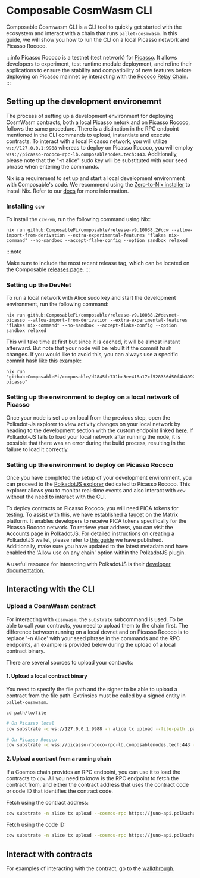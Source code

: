 # Composable CosmWasm CLI

Composable Cosmwasm CLI is a CLI tool to quickly get started with the ecosystem and interact with a chain that runs `pallet-cosmwasm`. In this guide, we will show you how to run the CLI on a local Picasso network and Picasso Rococo. 

:::info 
Picasso Rococo is a testnet (test network) for [Picasso](../parachains/picasso-parachain-overview.md). It allows developers to experiment, test runtime module deployment, and refine their applications to ensure the stability and compatibility of new features before deploying on Picasso mainnet by interacting with the [Rococo Relay Chain](https://polkadot.network/blog/rococo-revamp-becoming-a-community-parachain-testbed/).
:::

## Setting up the development environemnt

The process of setting up a development environment for deploying CosmWasm contracts, both a local Picasso netork and on Picasso Rococo, follows the same procedure. There is a distinction in the RPC endpoint mentioned in the CLI commands to upload, instantiate and execute contracts. To interact with a local Picasso network, you will utilize `ws://127.0.0.1:9988` whereas to deploy on Picasso Rococo, you will employ `wss://picasso-rococo-rpc-lb.composablenodes.tech:443`. Additionally, please note that the "-n alice" sudo key will be substituted with your seed phrase when entering the commands.

Nix is a requirement to set up and start a local development environment with Composable's code. We recommend using the [Zero-to-Nix installer](https://zero-to-nix.com/start/install) to install Nix. Refer to our [docs](../nix.md) for more information.

### Installing `ccw`

To install the `ccw-vm`, run the following command using Nix:

```
nix run github:ComposableFi/composable/release-v9.10038.2#ccw --allow-import-from-derivation --extra-experimental-features "flakes nix-command" --no-sandbox --accept-flake-config --option sandbox relaxed
```

:::note

Make sure to include the most recent release tag, which can be located on the Composable [releases page](https://github.com/ComposableFi/composable/releases).
:::
### Setting up the DevNet

To run a local network with Alice sudo key and start the development environment, run the following command:

```
nix run github:ComposableFi/composable/release-v9.10038.2#devnet-picasso --allow-import-from-derivation --extra-experimental-features "flakes nix-command" --no-sandbox --accept-flake-config --option sandbox relaxed
```

This will take time at first but since it is cached, it will be almost instant afterward. But note that your node will be rebuilt if the commit hash changes. If you would like to avoid this, you can always use a specific commit hash like this example:

```
nix run "github:ComposableFi/composable/d2845fc731bc3ee418a17cf528336d50f4b39924#devnet-picasso"
```

### Setting up the environment to deploy on a local network of Picasso

Once your node is set up on local from the previous step, open the Polkadot-Js explorer to view activity changes on your local network by heading to the development section with the custom endpoint linked [here](https://polkadot.js.org/apps/?rpc=ws%3A%2F%2F127.0.0.1%3A9988#/explorer). If Polkadot-JS fails to load your local network after running the node, it is possible that there was an error during the build process, resulting in the failure to load it correctly. 

### Setting up the environment to deploy on Picasso Rococo

Once you have completed the setup of your development environment, you can proceed to the [PolkadotJS explorer](https://polkadot.js.org/apps/?rpc=wss%3A%2F%2Fpicasso-rococo-rpc-lb.composablenodes.tech#/explorer) dedicated to Picasso Rococo. This explorer allows you to monitor real-time events and also interact with `ccw` without the need to interact with the CLI. 

To deploy contracts on Picasso Rococo, you will need PICA tokens for testing. To assist with this, we have established a [faucet](https://matrix.to/#/#picasso-rococo-faucet:matrix.org) on the Matrix platform. It enables developers to receive PICA tokens specifically for the Picasso Rococo network. To retrieve your address, you can visit the [Accounts page](https://polkadot.js.org/apps/?rpc=wss%3A%2F%2Fpicasso-rococo-rpc-lb.composablenodes.tech#/accounts) in PolkadotJS. For detailed instructions on creating a PolkadotJS wallet, please refer to [this guide](../user-guides/polkadotjs-extension-create-account.md) we have published. Additionally, make sure you have updated to the latest metadata and have enabled the 'Allow use on any chain' option within the PolkadotJS plugin.

A useful resource for interacting with PolkadotJS is their [developer documentation](https://polkadot.js.org/docs/). 

## Interacting with the CLI 

### Upload a CosmWasm contract

For interacting with `cosmwasm`, the `substrate` subcommand is used. To be able
to call your contracts, you need to upload them to the chain first. The difference between running on a local devnet and on Picasso Rococo is to replace '-n Alice' with your seed phrase in the commands and the RPC endpoints, an example is provided below during the upload of a local contract binary.

There are several sources to upload your contracts:

#### 1. Upload a local contract binary

You need to specify the file path and the signer to be able to upload a contract
from the file path. Extrinsics must be called by a signed entity in `pallet-cosmwasm`.

```
cd path/to/file 
```

```sh
# On Picasso local
ccw substrate -c ws://127.0.0.1:9988 -n alice tx upload --file-path .path/to/file
```

```sh
# On Picasso Rococo 
ccw substrate -c wss://picasso-rococo-rpc-lb.composablenodes.tech:443 --seed "<your SEED phrase>" tx upload --file-path .path/to/file
```

#### 2. Upload a contract from a running chain

If a Cosmos chain provides an RPC endpoint, you can use it to load the contracts
to `ccw`. All you need to know is the RPC endpoint to fetch the
contract from, and either the contract address that uses the contract code
or code ID that identifies the contract code.

Fetch using the contract address:
```sh
ccw substrate -n alice tx upload --cosmos-rpc https://juno-api.polkachu.com --contract juno19rqljkh95gh40s7qdx40ksx3zq5tm4qsmsrdz9smw668x9zdr3lqtg33mf
```

Fetch using the code ID:
```sh
ccw substrate -n alice tx upload --cosmos-rpc https://juno-api.polkachu.com --code-id 1
```

## Interact with contracts

For examples of interacting with the contract, go to the [walkthrough](./cosmwasm/walkthrough.md).
